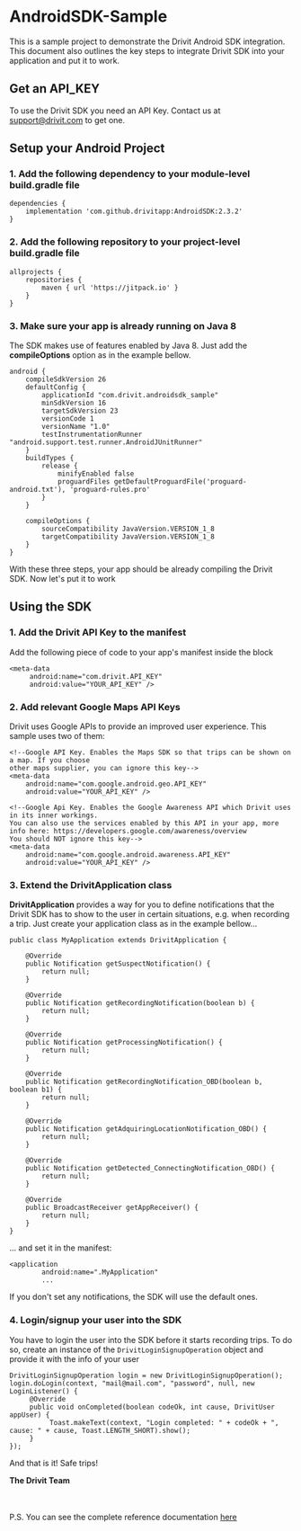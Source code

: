 # AndroidSDK-Sample

This is a sample project to demonstrate the Drivit Android SDK integration. This document also outlines the key steps to integrate Drivit SDK into your application and put it to work.

## Get an API_KEY
To use the Drivit SDK you need an API Key. Contact us at support@drivit.com to get one. 

## Setup your Android Project
### 1. Add the following dependency to your module-level build.gradle file
```
dependencies {
    implementation 'com.github.drivitapp:AndroidSDK:2.3.2'
}

```
### 2. Add the following repository to your project-level build.gradle file
```
allprojects {
    repositories {
        maven { url 'https://jitpack.io' }
    }
}
```
### 3. Make sure your app is already running on Java 8
The SDK makes use of features enabled by Java 8. Just add the **compileOptions** option as in the example bellow.
```
android {
    compileSdkVersion 26
    defaultConfig {
        applicationId "com.drivit.androidsdk_sample"
        minSdkVersion 16
        targetSdkVersion 23
        versionCode 1
        versionName "1.0"
        testInstrumentationRunner "android.support.test.runner.AndroidJUnitRunner"
    }
    buildTypes {
        release {
            minifyEnabled false
            proguardFiles getDefaultProguardFile('proguard-android.txt'), 'proguard-rules.pro'
        }
    }

    compileOptions {
        sourceCompatibility JavaVersion.VERSION_1_8
        targetCompatibility JavaVersion.VERSION_1_8
    }
}
```

With these three steps, your app should be already compiling the Drivit SDK. Now let's put it to work

## Using the SDK
### 1. Add the Drivit API Key to the manifest
Add the following piece of code to your app's manifest inside the **<application/>** block
```
<meta-data
     android:name="com.drivit.API_KEY"
     android:value="YOUR_API_KEY" />
 ```

### 2. Add relevant Google Maps API Keys
Drivit uses Google APIs to provide an improved user experience. This sample uses two of them:
```
<!--Google API Key. Enables the Maps SDK so that trips can be shown on a map. If you choose
other maps supplier, you can ignore this key-->
<meta-data
    android:name="com.google.android.geo.API_KEY"
    android:value="YOUR_API_KEY" />

<!--Google Api Key. Enables the Google Awareness API which Drivit uses in its inner workings.
You can also use the services enabled by this API in your app, more info here: https://developers.google.com/awareness/overview
You should NOT ignore this key-->
<meta-data
    android:name="com.google.android.awareness.API_KEY"
    android:value="YOUR_API_KEY" />
```


### 3. Extend the DrivitApplication class
**DrivitApplication** provides a way for you to define notifications that the Drivit SDK has to show to the user in certain situations, e.g. when recording a trip. Just create your application class as in the example bellow...
```
public class MyApplication extends DrivitApplication {

    @Override
    public Notification getSuspectNotification() {
        return null;
    }

    @Override
    public Notification getRecordingNotification(boolean b) {
        return null;
    }

    @Override
    public Notification getProcessingNotification() {
        return null;
    }

    @Override
    public Notification getRecordingNotification_OBD(boolean b, boolean b1) {
        return null;
    }

    @Override
    public Notification getAdquiringLocationNotification_OBD() {
        return null;
    }

    @Override
    public Notification getDetected_ConnectingNotification_OBD() {
        return null;
    }

    @Override
    public BroadcastReceiver getAppReceiver() {
        return null;
    }
}
 ```
... and set it in the manifest:
```
<application
        android:name=".MyApplication"
        ...
```
If you don't set any notifications, the SDK will use the default ones.
### 4. Login/signup your user into the SDK
You have to login the user into the SDK before it starts recording trips. To do so, create an instance of the ```DrivitLoginSignupOperation``` object and provide it with the info of your user

```
DrivitLoginSignupOperation login = new DrivitLoginSignupOperation();
login.doLogin(context, "mail@mail.com", "password", null, new LoginListener() {
     @Override
     public void onCompleted(boolean codeOk, int cause, DrivitUser appUser) {
          Toast.makeText(context, "Login completed: " + codeOk + ", cause: " + cause, Toast.LENGTH_SHORT).show();
     }
});
```
And that is it! Safe trips!

**The Drivit Team**

<br/><br/>P.S. You can see the complete reference documentation [here](https://jitpack.io/com/github/drivitapp/AndroidSDK/2.3.2/javadoc/)
